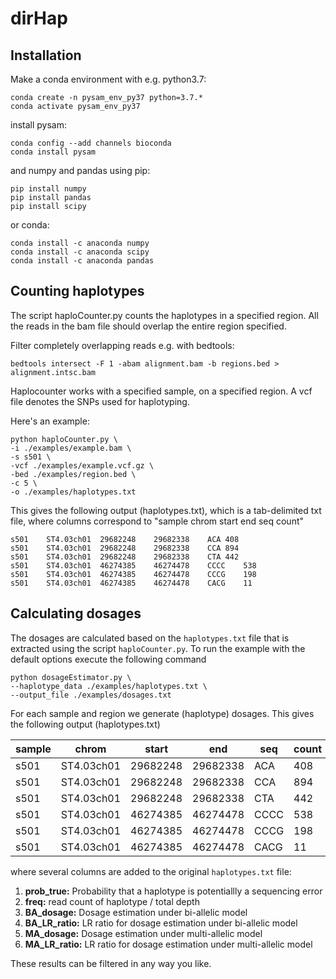 # dirHap

## Installation
Make a conda environment with e.g. python3.7:
```
conda create -n pysam_env_py37 python=3.7.* 
conda activate pysam_env_py37
```

install pysam:
```
conda config --add channels bioconda
conda install pysam
``` 

and numpy and pandas using pip:
```
pip install numpy
pip install pandas
pip install scipy

```

or conda:
```
conda install -c anaconda numpy 
conda install -c anaconda scipy 
conda install -c anaconda pandas 

```

## Counting haplotypes
The script haploCounter.py counts the haplotypes in a specified region.
All the reads in the bam file should overlap the entire region specified. 

Filter completely overlapping reads e.g. with bedtools:
```
bedtools intersect -F 1 -abam alignment.bam -b regions.bed > alignment.intsc.bam
```

Haplocounter works with a specified sample, on a specified region. 
A vcf file denotes the SNPs used for haplotyping. 

Here's an example:
```
python haploCounter.py \
-i ./examples/example.bam \
-s s501 \
-vcf ./examples/example.vcf.gz \
-bed ./examples/region.bed \
-c 5 \
-o ./examples/haplotypes.txt
```

This gives the following output (haplotypes.txt), which is a tab-delimited txt file, where columns correspond to "sample  chrom start end seq count"

```
s501	ST4.03ch01	29682248	29682338	ACA	408
s501	ST4.03ch01	29682248	29682338	CCA	894
s501	ST4.03ch01	29682248	29682338	CTA	442
s501	ST4.03ch01	46274385	46274478	CCCC	538
s501	ST4.03ch01	46274385	46274478	CCCG	198
s501	ST4.03ch01	46274385	46274478	CACG	11
```

## Calculating dosages

The dosages are calculated based on the `haplotypes.txt` file that is extracted using the script `haploCounter.py`. 
To run the example with the default options execute the following command
```
python dosageEstimator.py \
--haplotype_data ./examples/haplotypes.txt \
--output_file ./examples/dosages.txt
```

For each sample and region we generate (haplotype) dosages. 
This gives the following output (haplotypes.txt)

| sample | chrom      | start    | end      | seq  | count | prob_true | freq | used  | BA_dosage | BA_LR_ratio | MA_dosage | MA_LR_ratio |
|--------|------------|----------|----------|------|-------|-----------|------|-------|-----------|-------------|-----------|-------------|
| s501   | ST4.03ch01 | 29682248 | 29682338 | ACA  | 408   | 1.0       | 0.23 | True  | 1.0       | 258.9       | 1.0       | 313.3       |
| s501   | ST4.03ch01 | 29682248 | 29682338 | CCA  | 894   | 1.0       | 0.51 | True  | 2.0       | 226.7       | 2.0       | 313.3       |
| s501   | ST4.03ch01 | 29682248 | 29682338 | CTA  | 442   | 1.0       | 0.25 | True  | 1.0       | 221.5       | 1.0       | 313.3       |
| s501   | ST4.03ch01 | 46274385 | 46274478 | CCCC | 538   | 1.0       | 0.72 | True  | 3.0       | 80.9        | 3.0       | 80.9        |
| s501   | ST4.03ch01 | 46274385 | 46274478 | CCCG | 198   | 1.0       | 0.27 | True  | 1.0       | 80.9        | 1.0       | 80.9        |
| s501   | ST4.03ch01 | 46274385 | 46274478 | CACG | 11    | 0.186     | 0.01 | False |           |             |           | 80.9        |

where several columns are added to the original `haplotypes.txt` file:

1. **prob_true:** Probability that a haplotype is potentiallly a sequencing error
2. **freq:** read count of haplotype / total depth
3. **BA_dosage:** Dosage estimation under bi-allelic model
4. **BA_LR_ratio:** LR ratio for dosage estimation under bi-allelic model
5. **MA_dosage:** Dosage estimation under multi-allelic model
6. **MA_LR_ratio:**  LR ratio for dosage estimation under multi-allelic model

These results can be filtered in any way you like. 